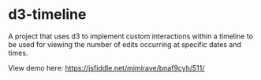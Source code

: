 # d3-timeline
A project that uses d3 to implement custom interactions within a timeline to be used for viewing the number of edits occurring at specific dates and times. 

View demo here: https://jsfiddle.net/mimirave/bnaf9cyh/511/
